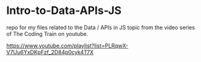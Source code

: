 # Intro-to-Data-APIs-JS

repo for my files related to the Data / APIs in JS topic
from the video series of The Coding Train on youtube.

https://www.youtube.com/playlist?list=PLRqwX-V7Uu6YxDKpFzf_2D84p0cyk4T7X
